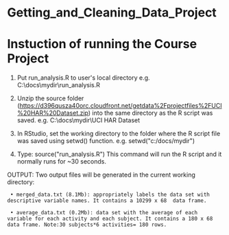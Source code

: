 # Getting_and_Cleaning_Data_Project

# Instuction of running the Course Project 

1. Put run_analysis.R to user's local directory 
   e.g. C:\docs\mydir\run_analysis.R

2. Unzip the source folder (https://d396qusza40orc.cloudfront.net/getdata%2Fprojectfiles%2FUCI%20HAR%20Dataset.zip)
   into the same directory as the R script was saved. 
   e.g. C:\docs\mydir\UCI HAR Dataset

3. In RStudio, set the working directory to the folder where the R script file was saved using setwd() function. 
   e.g. setwd("c:/docs/mydir")

4. Type: source("run_analysis.R")
	 This command will run the R script and it normally runs for ~30 seconds.

	
OUTPUT: Two output files will be generated in the current working directory:

	 • merged_data.txt (8.1Mb): appropriately labels the data set with descriptive variable names. It contains a 10299 x 68  data frame. 
	 
	 • average_data.txt (0.2Mb): data set with the average of each variable for each activity and each subject. It contains a 180 x 68 data frame. Note:30 subjects*6 activities= 180 rows.

